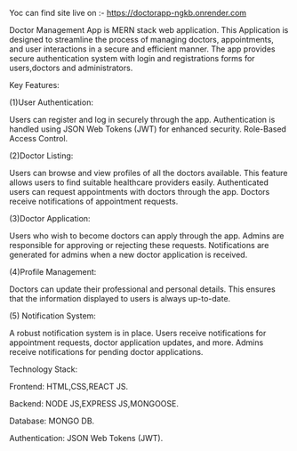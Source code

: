 Yoc can find site live on :- https://doctorapp-ngkb.onrender.com

Doctor Management App is MERN stack web application.
This Application is designed to streamline the process of managing doctors, appointments, and user interactions in a secure and efficient manner.
The app provides secure authentication system with login and registrations forms for users,doctors and administrators.

Key Features:

(1)User Authentication:
  
   Users can register and log in securely through the app.
   Authentication is handled using JSON Web Tokens (JWT) for enhanced security.
   Role-Based Access Control.

(2)Doctor Listing:

   Users can browse and view profiles of all the doctors available.
   This feature allows users to find suitable healthcare providers easily.
   Authenticated users can request appointments with doctors through the app.
   Doctors receive notifications of appointment requests.
   
(3)Doctor Application:

   Users who wish to become doctors can apply through the app.
   Admins are responsible for approving or rejecting these requests.
   Notifications are generated for admins when a new doctor application is received.
   
(4)Profile Management:

   Doctors can update their professional and personal details.
   This ensures that the information displayed to users is always up-to-date.
   
(5) Notification System:

   A robust notification system is in place.
   Users receive notifications for appointment requests, doctor application updates, and more.
   Admins receive notifications for pending doctor applications.
   
Technology Stack:

Frontend: HTML,CSS,REACT JS.

Backend: NODE JS,EXPRESS JS,MONGOOSE.

Database: MONGO DB.

Authentication: JSON Web Tokens (JWT).

 
